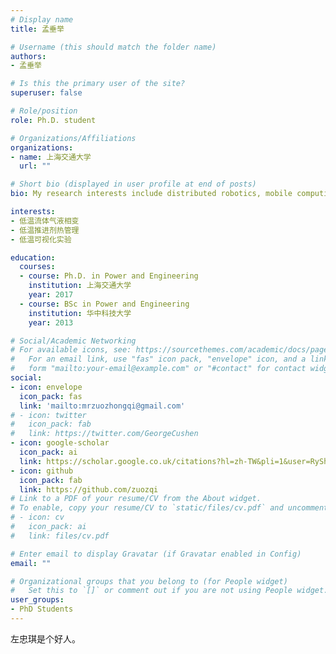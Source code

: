 ```yaml
---
# Display name
title: 孟垂举

# Username (this should match the folder name)
authors:
- 孟垂举

# Is this the primary user of the site?
superuser: false

# Role/position
role: Ph.D. student

# Organizations/Affiliations
organizations:
- name: 上海交通大学
  url: ""

# Short bio (displayed in user profile at end of posts)
bio: My research interests include distributed robotics, mobile computing and programmable matter.

interests:
- 低温流体气液相变
- 低温推进剂热管理
- 低温可视化实验

education:
  courses:
  - course: Ph.D. in Power and Engineering
    institution: 上海交通大学
    year: 2017
  - course: BSc in Power and Engineering
    institution: 华中科技大学
    year: 2013

# Social/Academic Networking
# For available icons, see: https://sourcethemes.com/academic/docs/page-builder/#icons
#   For an email link, use "fas" icon pack, "envelope" icon, and a link in the
#   form "mailto:your-email@example.com" or "#contact" for contact widget.
social:
- icon: envelope
  icon_pack: fas
  link: 'mailto:mrzuozhongqi@gmail.com'
# - icon: twitter
#   icon_pack: fab
#   link: https://twitter.com/GeorgeCushen
- icon: google-scholar
  icon_pack: ai
  link: https://scholar.google.co.uk/citations?hl=zh-TW&pli=1&user=RySh-W8AAAAJ
- icon: github
  icon_pack: fab
  link: https://github.com/zuozqi
# Link to a PDF of your resume/CV from the About widget.
# To enable, copy your resume/CV to `static/files/cv.pdf` and uncomment the lines below.
# - icon: cv
#   icon_pack: ai
#   link: files/cv.pdf

# Enter email to display Gravatar (if Gravatar enabled in Config)
email: ""

# Organizational groups that you belong to (for People widget)
#   Set this to `[]` or comment out if you are not using People widget.
user_groups:
- PhD Students
---
```


左忠琪是个好人。
